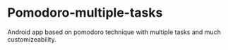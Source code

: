 # Pomodoro-multiple-tasks
Android app based on pomodoro technique with multiple tasks and much customizeability.
